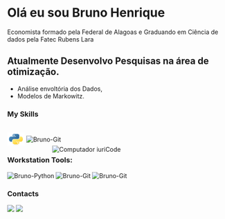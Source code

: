 # Olá eu sou Bruno Henrique
Economista formado pela Federal de Alagoas e Graduando em Ciência de dados pela Fatec Rubens Lara

## Atualmente Desenvolvo Pesquisas na área de otimização.
 - Análise envoltória dos Dados,
 - Modelos de Markowitz.
</div>

### My Skills
<div style="display: inline_block"><br>
   <img align="center" alt="Bruno-Python" height="30" width="40" src="https://raw.githubusercontent.com/devicons/devicon/master/icons/python/python-original.svg">
   <img align="center" alt="Bruno-Git" height="30" width="60" src="https://img.shields.io/badge/GIT-E44C30?style=for-the-badge&logo=git&logoColor=white">

 <img src="https://raw.githubusercontent.com/MicaelliMedeiros/micaellimedeiros/master/image/computer-illustration.png" min-width="400px" max-width="400px" width="400px" align="right" alt="Computador iuriCode">

### Workstation Tools:
   <img align="center" alt="Bruno-Python" height="30" width="60" src="https://img.shields.io/badge/Notion-000000?style=for-the-badge&logo=notion&logoColor=white">
   <img align="center" alt="Bruno-Git" height="50" width="60" src="https://numfocus.org/wp-content/uploads/2016/07/pandas-logo-300.png">
   <img align="center" alt="Bruno-Git" height="50" width="60" src="https://upload.wikimedia.org/wikipedia/commons/3/31/NumPy_logo_2020.svg">
</div>



  
### Contacts

<div>
  <a href="https://www.linkedin.com/in/bruno-henrique-alves-ferreira" target="_blank"><img src="https://img.shields.io/badge/-LinkedIn-%230077B5?style=for-the-badge&logo=linkedin&logoColor=white" target="_blank"></a>
  <a href = "mailto:contato.bruno.henrique84@outlook.com"><img src="https://cdn-dynmedia-1.microsoft.com/is/image/microsoftcorp/Outlook_260px_RE3axj8?resMode=sharp2&op_usm=1.5,0.65,15,0&wid=32&hei=32&qlt=100&fit=constrain" target="_blank"></a>
   
  
</div>
